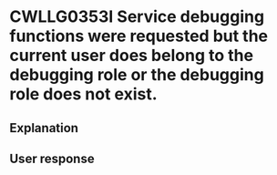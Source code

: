 # CWLLG0353I Service debugging functions were requested but the current user does belong to the debugging role or the debugging role does not exist.

## Explanation

## User response